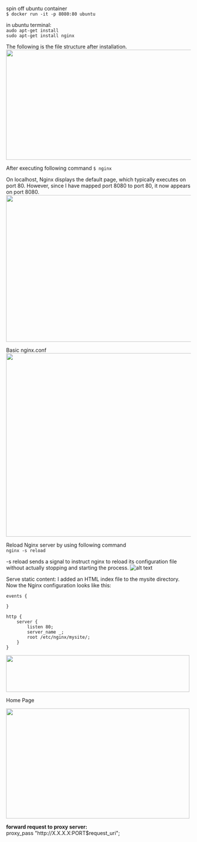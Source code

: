 spin off ubuntu container<br>
```$ docker run -it -p 8080:80 ubuntu```

in ubuntu terminal:<br>
```audo apt-get install```<br>
```sudo apt-get install nginx```

The following is the file structure after installation.
<img src="image.png" width="900" height="300">

After executing following command 
```$ nginx``` 

On localhost, Nginx displays the default page, which typically executes on port 80. However, since I have mapped port 8080 to port 80, it now appears on port 8080.<br>
<img src="image-2.png" width="800" height="400">

Basic nginx.conf<br>
<img src="image-3.png" width="600" height="500">

Reload Nginx server by using following command<br>
```nginx -s reload```

-s reload sends a signal to instruct nginx to reload its configuration file without actually stopping and starting the process.
![alt text](image-4.png)



Serve static content:
I added an HTML index file to the mysite directory. Now the Nginx configuration looks like this:

```
events {

}

http {
    server {
        listen 80;
        server_name _;
        root /etc/nginx/mysite/;
    }
}
```

<img src="image-6.png" width="500" height="100">

<p>Home Page</p>

<img src="image-5.png" width="500" height="300">

<p>
<b>forward request to proxy server:<br></b>
 proxy_pass "http://X.X.X.X:PORT$request_uri";

</p>
